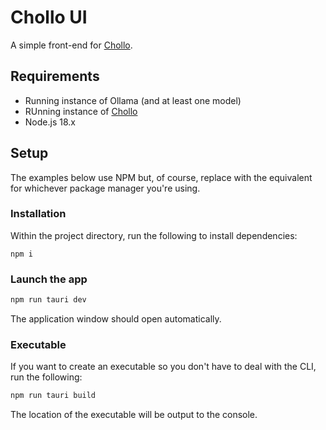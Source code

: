 # Chollo UI

A simple front-end for [Chollo](https://github.com/lnoir/chollo).



## Requirements
- Running instance of Ollama (and at least one model)
- RUnning instance of [Chollo](https://github.com/lnoir/chollo)
- Node.js 18.x

## Setup

The examples below use NPM but, of course, replace with the equivalent for whichever package manager you're using.

### Installation
Within the project directory, run the following to install dependencies:
```
npm i
```

### Launch the app

```bash
npm run tauri dev
```
The application window should open automatically.

### Executable

If you want to create an executable so you don't have to deal with the CLI, run the following:

```bash
npm run tauri build
```

The location of the executable will be output to the console.